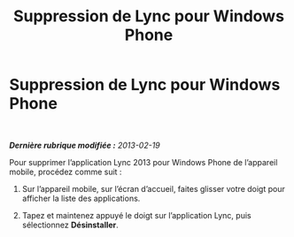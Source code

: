 ﻿---
title: Suppression de Lync pour Windows Phone
TOCTitle: Suppression de Lync pour Windows Phone
ms:assetid: b9be6774-51cc-44c1-b5fe-63c984819424
ms:mtpsurl: https://technet.microsoft.com/fr-fr/library/Hh690993(v=OCS.15)
ms:contentKeyID: 53095507
ms.date: 05/20/2016
mtps_version: v=OCS.15
ms.translationtype: HT
---

# Suppression de Lync pour Windows Phone

 

_**Dernière rubrique modifiée :** 2013-02-19_

Pour supprimer l’application Lync 2013 pour Windows Phone de l’appareil mobile, procédez comme suit :

1.  Sur l’appareil mobile, sur l’écran d’accueil, faites glisser votre doigt pour afficher la liste des applications.

2.  Tapez et maintenez appuyé le doigt sur l’application Lync, puis sélectionnez **Désinstaller**.

